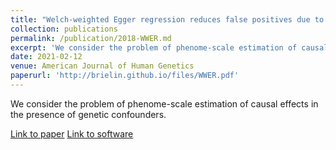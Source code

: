 ```yaml
---
title: "Welch-weighted Egger regression reduces false positives due to correlated pleiotropy in Mendelian Randomization."
collection: publications
permalink: /publication/2018-WWER.md
excerpt: 'We consider the problem of phenome-scale estimation of causal effects in the presence of genetic confounders.'
date: 2021-02-12
venue: American Journal of Human Genetics
paperurl: 'http://brielin.github.io/files/WWER.pdf'
---
```

We consider the problem of phenome-scale estimation of causal effects in the presence of genetic confounders.

[Link to paper](http://brielin.github.io/files/WWER.pdf)
[Link to software](https://github.com/brielin/WWER)